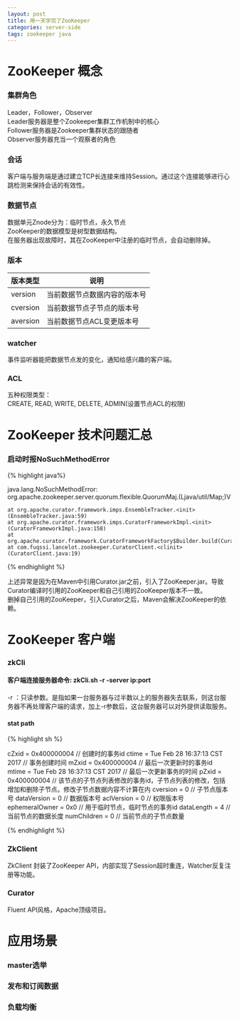 ```yaml
---
layout: post
title: 用一天学完了ZooKeeper
categories: server-side
tags: zookeeper java
---
```

# ZooKeeper 概念
### 集群角色
Leader，Follower，Observer  
Leader服务器是整个Zookeeper集群工作机制中的核心  
Follower服务器是Zookeeper集群状态的跟随者  
Observer服务器充当一个观察者的角色

### 会话
客户端与服务端是通过建立TCP长连接来维持Session。通过这个连接能够进行心跳检测来保持会话的有效性。

### 数据节点
数据单元Znode分为：临时节点，永久节点  
ZooKeeper的数据模型是树型数据结构。  
在服务器出现故障时，其在ZooKeeper中注册的临时节点，会自动删除掉。

### 版本

| 版本类型     | 说明             |
| -------- | -------------- |
| version  | 当前数据节点数据内容的版本号 |
| cversion | 当前数据节点子节点的版本号  |
| aversion | 当前数据节点ACL变更版本号 |

### watcher
事件监听器能把数据节点发的变化，通知给感兴趣的客户端。

### ACL
五种权限类型：  
CREATE, READ, WRITE, DELETE, ADMIN(设置节点ACL的权限)


# ZooKeeper 技术问题汇总

### 启动时报NoSuchMethodError

{% highlight java%}

java.lang.NoSuchMethodError: org.apache.zookeeper.server.quorum.flexible.QuorumMaj.<init>(Ljava/util/Map;)V

    at org.apache.curator.framework.imps.EnsembleTracker.<init>(EnsembleTracker.java:59)
    at org.apache.curator.framework.imps.CuratorFrameworkImpl.<init>(CuratorFrameworkImpl.java:158)
    at org.apache.curator.framework.CuratorFrameworkFactory$Builder.build(CuratorFrameworkFactory.java:156)
    at com.fuqssi.lancelot.zookeeper.CuratorClient.<clinit>(CuratorClient.java:19)
{% endhighlight %}

上述异常是因为在Maven中引用Curator.jar之前，引入了ZooKeeper.jar。导致Curator编译时引用的ZooKeeper和自己引用的ZooKeeper版本不一致。  
删掉自己引用的ZooKeeper，引入Curator之后，Maven会解决ZooKeeper的依赖。



# ZooKeeper 客户端

### zkCli

#### 客户端连接服务器命令: zkCli.sh -r -server ip:port
-r ：只读参数。是指如果一台服务器与过半数以上的服务器失去联系，则这台服务器不再处理客户端的请求，加上-r参数后，这台服务器可以对外提供读取服务。

#### stat path

{% highlight sh %}

cZxid = 0x400000004    // 创建时的事务id
ctime = Tue Feb 28 16:37:13 CST 2017   // 事务创建时间
mZxid = 0x400000004   // 最后一次更新时的事务id
mtime = Tue Feb 28 16:37:13 CST 2017   // 最后一次更新事务的时间
pZxid = 0x400000004   // 该节点的子节点列表修改的事务id，子节点列表的修改，包括增加和删除子节点。修改子节点数据内容不计算在内
cversion = 0   // 子节点版本号
dataVersion = 0   // 数据版本号
aclVersion = 0   // 权限版本号
ephemeralOwner = 0x0   // 用于临时节点，临时节点的事务id
dataLength = 4   // 当前节点的数据长度
numChildren = 0    // 当前节点的子节点数量

{% endhighlight %}

### ZkClient
ZkClient 封装了ZooKeeper API，内部实现了Session超时重连，Watcher反复注册等功能。

### Curator
Fluent API风格，Apache顶级项目。


# 应用场景

### master选举









### 发布和订阅数据









### 负载均衡


